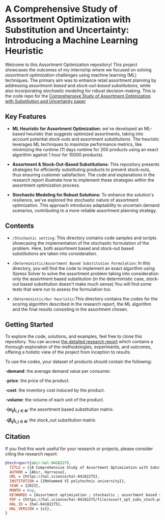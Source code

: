 # A Comprehensive Study of Assortment Optimization with Substitution and Uncertainty: Introducing a Machine Learning Heuristic

Welcome to this Assortment Optimization repository! This project showcases the outcomes of my internship where we focused on solving *assortment optimization* challenges using machine learning (ML) techniques. The primary aim was to enhance retail assortment planning by addressing *assortment-based* and *stock-out-based substitutions*, while also incorporating *stochastic modeling* for robust decision-making.
This is the code repo for the [Comprehensive Study of Assortment Optimization with Substitution and Uncertainty paper](https://hal.science/hal-04182275)

## Key Features

- **ML Heuristic for Assortment Optimization:** we've developed an ML-based heuristic that suggests optimized assortments, taking into account potential stock-outs and assortment substitutions. The heuristic leverages ML techniques to maximize performance metrics, like minimizing the runtime (11 days runtime for 200 products using an exact algorithm against 1 hour for 10000 products).

- **Assortment & Stock-Out-Based Substitutions:** This repository presents strategies for efficiently substituting products to prevent stock-outs, thus ensuring customer satisfaction. The code and explanations in the research report illustrate how to implement these strategies within the assortment optimization process.

- **Stochastic Modeling for Robust Solutions:** To enhance the solution's resilience, we've explored the stochastic nature of assortment optimization. This approach introduces adaptability to uncertain demand scenarios, contributing to a more reliable assortment planning strategy.

## Contents

- `/Stochastic setting`: This directory contains code samples and scripts showcasing the implementation of the stochastic formulation of the problem. Here, both assortment based and stock-out based substitutions are taken into consideration.

- `/Deterministic/Assortment Based Substitution Formulation`: In this directory, you will find the code to implement an exact algorithm using Xpress Solver to solve the assortment problem taking into consideration only the assortment based substitution (in the deterministic case, stock-out based substitution doesn't make much sense).You will find some tests that were run to assess the formulation too.
   
- `/Deterministic/Our heuristic`:This directory contains the codes for the scoring algorithm described in the research report, the ML algorithm and the final results consisting in the assortment chosen.

## Getting Started

To explore the code, solutions, and examples, feel free to clone this repository. You can access [the detailed research report](https://hal.science/hal-04182275) which contains a thorough exploration of the methodologies, experiments, and outcomes, offering a holistic view of the project from inception to results.

To use the codes, your dataset of products should contain the following:

-**demand**: the average demand value per consumer.

-**price**: the price of the product.

-**cost**: the inventory cost induced by the product.

-**volume**: the volume of each unit of the product.

-**$(\alpha_{ij})_{i, j \in N}$**: the assortment based substitution matrix.

-**$(\beta_{ij})_{i, j \in N}$**: the stock_out substitution matrix.

## Citation

If you find this work useful for your research or projects, please consider citing the research report:

```bibtex
@techreport{abir:hal-04182275,
  TITLE = {{A Comprehensive Study of Assortment Optimization with Substitution and Uncertainty: Introducing a Machine Learning Heuristic}},
  AUTHOR = {Abir, Harrasse},
  URL = {https://hal.science/hal-04182275},
  INSTITUTION = {{Mohammed VI polytechnic university}},
  YEAR = {2023},
  MONTH = Aug,
  KEYWORDS = {Assortment optimization ; stochastic ; assortment based substitution ; stock-out based substitution},
  PDF = {https://hal.science/hal-04182275/file/assort_opt_subs_stoch.pdf},
  HAL_ID = {hal-04182275},
  HAL_VERSION = {v1},
}
